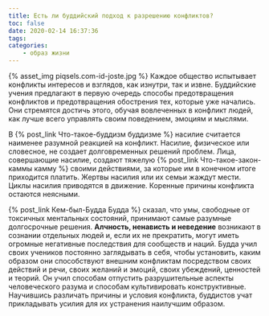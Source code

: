 ```yaml
---
title: Есть ли буддийский подход к разрешению конфликтов?
toc: false
date: 2020-02-14 16:37:36
tags:
categories:
    - образ жизни
---
```


{% asset_img piqsels.com-id-joste.jpg %} 
Каждое общество испытывает конфликты интересов и взглядов, как изнутри, так и извне. Буддийские учения предлагают в первую очередь способы предотвращения  конфликтов  и предотвращения обострения тех, которые уже начались. Они стремятся достичь этого, обучая вовлеченных в конфликт людей, как лучше всего управлять своим поведением, эмоциям и мыслями. <!--more--> 

В {% post_link Что-такое-буддизм буддизме %} насилие считается наименее разумной реакцией на конфликт. Насилие, физическое или словесное, не создает долговременных решений проблем. Лица, совершающие насилие, создают тяжелую {% post_link Что-такое-закон-каммы камму %} своими действиями, за которые им в конечном итоге приходится платить. Жертвы насилия или их семьи жаждут мести. Циклы насилия приводятся в движение. Коренные причины конфликта остаются неясными.

<p>{% post_link Кем-был-Будда Будда %} сказал, что умы, свободные от токсичных ментальных состояний, принимают самые разумные долгосрочные решения. <b>Алчность, ненависть и неведение</b> возникают в сознании отдельных людей и, если их не прекратить, могут иметь огромные негативные последствия для сообществ и наций. Будда учил своих учеников постоянно заглядывать в себя, чтобы установить, каким образом они способствуют внешним конфликтам посредством своих действий и речи, своих желаний и эмоций, своих убеждений, ценностей и теорий. Он учил способам отпустить разрушительные аспекты человеческого разума и способам культивировать конструктивные. Научившись различать причины и условия конфликта, буддистов учат прикладывать усилия для их устранения наилучшим образом.</p>
